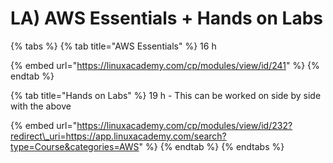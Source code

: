 # LA\) AWS Essentials + Hands on Labs

{% tabs %}
{% tab title="AWS Essentials" %}
16 h

{% embed url="https://linuxacademy.com/cp/modules/view/id/241" %}
{% endtab %}

{% tab title="Hands on Labs" %}
19 h - This can be worked on side by side with the above

{% embed url="https://linuxacademy.com/cp/modules/view/id/232?redirect\_uri=https://app.linuxacademy.com/search?type=Course&categories=AWS" %}
{% endtab %}
{% endtabs %}













